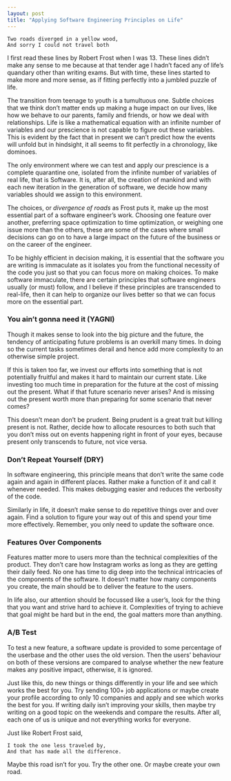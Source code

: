 ```yaml
---
layout: post
title: "Applying Software Engineering Principles on Life"
---
```


```
Two roads diverged in a yellow wood,
And sorry I could not travel both
```

I first read these lines by Robert Frost when I was 13. These lines didn’t make any sense to me because at that tender age I hadn’t faced any of life’s quandary other than writing exams. But with time, these lines started to make more and more sense, as if fitting perfectly into a jumbled puzzle of life.

The transition from teenage to youth is a tumultuous one. Subtle choices that we think don’t matter ends up making a huge impact on our lives, like how we behave to our parents, family and friends, or how we deal with relationships. Life is like a mathematical equation with an infinite number of variables and our prescience is not capable to figure out these variables. This is evident by the fact that in present we can’t predict how the events will unfold but in hindsight, it all seems to fit perfectly in a chronology, like dominoes.

The only environment where we can test and apply our prescience is a complete quarantine one, isolated from the infinite number of variables of real life, that is Software. It is, after all, the creation of mankind and with each new iteration in the generation of software, we decide how many variables should we assign to this environment.

The choices, or *divergence of roads* as Frost puts it, make up the most essential part of a software engineer’s work. Choosing one feature over another, preferring space optimization to time optimization, or weighing one issue more than the others, these are some of the cases where small decisions can go on to have a large impact on the future of the business or on the career of the engineer.

To be highly efficient in decision making, it is essential that the software you are writing is immaculate as it isolates you from the functional necessity of the code you just so that you can focus more on making choices. To make software immaculate, there are certain principles that software engineers usually (or must) follow, and I believe if these principles are transcended to real-life, then it can help to organize our lives better so that we can focus more on the essential part.

### You ain’t gonna need it (YAGNI)

Though it makes sense to look into the big picture and the future, the tendency of anticipating future problems is an overkill many times. In doing so the current tasks sometimes derail and hence add more complexity to an otherwise simple project.

If this is taken too far, we invest our efforts into something that is not potentially fruitful and makes it hard to maintain our current state. Like investing too much time in preparation for the future at the cost of missing out the present. What if that future scenario never arises? And is missing out the present worth more than preparing for some scenario that never comes?

This doesn’t mean don’t be prudent. Being prudent is a great trait but killing present is not. Rather, decide how to allocate resources to both such that you don’t miss out on events happening right in front of your eyes, because present only transcends to future, not vice versa.

### Don’t Repeat Yourself (DRY)

In software engineering, this principle means that don’t write the same code again and again in different places. Rather make a function of it and call it whenever needed. This makes debugging easier and reduces the verbosity of the code.

Similarly in life, it doesn’t make sense to do repetitive things over and over again. Find a solution to figure your way out of this and spend your time more effectively. Remember, you only need to update the software once.

### Features Over Components

Features matter more to users more than the technical complexities of the product. They don’t care how Instagram works as long as they are getting their daily feed. No one has time to dig deep into the technical intricacies of the components of the software. It doesn’t matter how many components you create, the main should be to deliver the feature to the users.

In life also, our attention should be focussed like a user’s, look for the thing that you want and strive hard to achieve it. Complexities of trying to achieve that goal might be hard but in the end, the goal matters more than anything.

### A/B Test

To test a new feature, a software update is provided to some percentage of the userbase and the other uses the old version. Then the users’ behaviour on both of these versions are compared to analyse whether the new feature makes any positive impact, otherwise, it is ignored.

Just like this, do new things or things differently in your life and see which works the best for you. Try sending 100+ job applications or maybe create your profile according to only 10 companies and apply and see which works the best for you. If writing daily isn’t improving your skills, then maybe try writing on a good topic on the weekends and compare the results. After all, each one of us is unique and not everything works for everyone.

Just like Robert Frost said,

```
I took the one less traveled by,
And that has made all the difference.
```

Maybe this road isn’t for you. Try the other one. Or maybe create your own road.